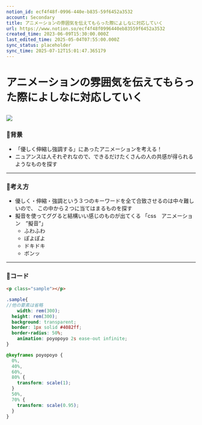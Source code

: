 ```yaml
---
notion_id: ecf4f48f-0996-440e-b835-59f6452a3532
account: Secondary
title: アニメーションの雰囲気を伝えてもらった際によしなに対応していく
url: https://www.notion.so/ecf4f48f0996440eb83559f6452a3532
created_time: 2023-06-09T15:30:00.000Z
last_edited_time: 2025-05-04T07:55:00.000Z
sync_status: placeholder
sync_time: 2025-07-12T15:01:47.365179
---
```

# アニメーションの雰囲気を伝えてもらった際によしなに対応していく

![](https://prod-files-secure.s3.us-west-2.amazonaws.com/d58fe38c-a9d4-4466-aed9-85604b7b2c6d/f8084a82-9be1-4ba0-a8f3-268da1c8246e/%E3%82%B9%E3%82%AF%E3%83%AA%E3%83%BC%E3%83%B3%E3%82%B7%E3%83%A7%E3%83%83%E3%83%88_2023-06-10_0.29.55.png?X-Amz-Algorithm=AWS4-HMAC-SHA256&X-Amz-Content-Sha256=UNSIGNED-PAYLOAD&X-Amz-Credential=ASIAZI2LB4662DVQMVHH%2F20250719%2Fus-west-2%2Fs3%2Faws4_request&X-Amz-Date=20250719T055617Z&X-Amz-Expires=3600&X-Amz-Security-Token=IQoJb3JpZ2luX2VjEIX%2F%2F%2F%2F%2F%2F%2F%2F%2F%2FwEaCXVzLXdlc3QtMiJGMEQCIDSh81wTfPHUCfNsVp7W9EZ8pv1eKM7Nzcwh1Xaxfs33AiAHdeI9tTzwNCFa5%2FBali%2Fu1NcLmhGUyUI%2F69tWf%2B6wxSqIBAie%2F%2F%2F%2F%2F%2F%2F%2F%2F%2F8BEAAaDDYzNzQyMzE4MzgwNSIM7X%2BEZ5ZyA3trVNT3KtwD3iOXqncDbPoTDyPaq8eNBunFhvNRupeT3XRLll%2BPl6DU6NGuvs%2FEAV6ib4sYk9fPrDERV6T7aHtCr%2BDLFlWyVUXWlofF7P6O2RxHVDHggYsLx7q66xXgzNsz3UGElXuWogyLMVEvZydqMURg6I92RG5YR29Kb0W1b%2FPzn9H3Y3SC52WMvvFhjeC6QgMHt4BtpqXspEBSdw3gh8v8alpAi1tRILKkoAYtxkePxowT2rZf0bFHjr7cZ%2BoDajoyDHkW9o6PI4g%2FlaWkPLXyWjsk9Y2rIgBN7sjryNPqfAQMmsagWoap%2BpCJfnGcQZszNmoxBzFHJ%2BZr8Km7zA57Cfb7G5yWkVirpgXdZLmJVP8jD62p0iJBtE5modr4nbQn02klrSvKrVx1tuisERko3eFnrXmMxg1kExqpjly1lETMRMDTLWpvvOot0XaVu59RfGukFHxJs2t9lEW2agJBEQK9fYwJWevKcP8mdd9PyOTk9HAyWMQr26pch0JTNx6TXqvVr2EhdftqfNZ8%2BnSJu5Uoxh9XbFCo%2BoztBD71Q7V0pFelPhACrn%2BMpFivvZ7APMVDxbGnHaJ%2BXFpqrQh4Vdrt%2FEOfw40%2BYgOgCenezseDj8rgOEPrrDzDQzaSFeUw0sXswwY6pgFxkQN9cLI8lJYOTS7zeHRiO%2B%2B8HKxWDzb7F4MYiMzLPCIO2H4lywidxBWNNyTb2iWKFmbLkIV8Vt7Scae%2FoK6xos%2FjU8YThixLC6Av5I%2BlURbHQ%2FwkaafJw8fKmxHK35QodsXCCnxwjGa5Dsp6y%2B9QZISjQhxE1BbSbkVGEufXqpHS6ZhxirzYhENudzGSYsDjnI7ABgvgY9yc6X4KKVMqtFoO%2BgG6&X-Amz-Signature=31a7961de3f80788d230c7d37ea2eeab5200fa6896a77b09136de9b3ce1bde26&X-Amz-SignedHeaders=host&x-amz-checksum-mode=ENABLED&x-id=GetObject)
---
### 🔹背景
- 「優しく伸縮し強調する」にあったアニメーションを考える！
- ニュアンスは人それぞれなので、できるだけたくさんの人の共感が得られるようなものを探す
---
### 🔹考え方
- 優しく・伸縮・強調という３つのキーワードを全て合致させるのは中々難しいので、
この中から２つに当てはまるものを探す
- 擬音を使ってググると結構いい感じのものが出てくる
「css　アニメーション　”擬音”」
  - ふわふわ
  - ぽよぽよ
  - ドキドキ
  - ボンッ
---
### 🔹コード
```html
<p class="sample"></p>
```
```scss
.sample{
//他の要素は省略
	width: rem(300);
  height: rem(300);
  background: transparent;
  border: 1px solid #4082ff;
  border-radius: 50%;
	animation: poyopoyo 2s ease-out infinite;
}

@keyframes poyopoyo {
  0%,
  40%,
  60%,
  80% {
    transform: scale(1);
  }
  50%,
  70% {
    transform: scale(0.95);
  }
}
```